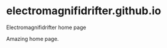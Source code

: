 # electromagnifidrifter.github.io
Electromagnifidrifter home page

Amazing home page.  

  


  


    
    





    
  

  
  
  

  
  


     









  










